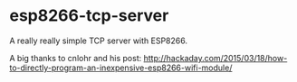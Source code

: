 # esp8266-tcp-server
A really really simple TCP server with ESP8266.

A big thanks to cnlohr and his post: http://hackaday.com/2015/03/18/how-to-directly-program-an-inexpensive-esp8266-wifi-module/

